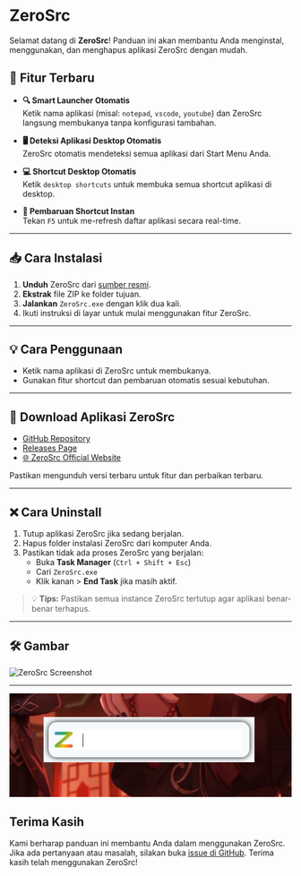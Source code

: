 # ZeroSrc

Selamat datang di **ZeroSrc**! Panduan ini akan membantu Anda menginstal, menggunakan, dan menghapus aplikasi ZeroSrc dengan mudah.

## 🚀 Fitur Terbaru

- **🔍 Smart Launcher Otomatis**  
  Ketik nama aplikasi (misal: `notepad`, `vscode`, `youtube`) dan ZeroSrc langsung membukanya tanpa konfigurasi tambahan.

- **🖥️ Deteksi Aplikasi Desktop Otomatis**  
  ZeroSrc otomatis mendeteksi semua aplikasi dari Start Menu Anda.

- **💻 Shortcut Desktop Otomatis**  
  Ketik `desktop shortcuts` untuk membuka semua shortcut aplikasi di desktop.

- **🔄 Pembaruan Shortcut Instan**  
  Tekan `F5` untuk me-refresh daftar aplikasi secara real-time.

---

## 📥 Cara Instalasi

1. **Unduh** ZeroSrc dari [sumber resmi](https://github.com/faizinuha/ZeroSrc/Release).
2. **Ekstrak** file ZIP ke folder tujuan.
3. **Jalankan** `ZeroSrc.exe` dengan klik dua kali.
4. Ikuti instruksi di layar untuk mulai menggunakan fitur ZeroSrc.

---

## 💡 Cara Penggunaan

- Ketik nama aplikasi di ZeroSrc untuk membukanya.
- Gunakan fitur shortcut dan pembaruan otomatis sesuai kebutuhan.

---

## 🔗 Download Aplikasi ZeroSrc

- [GitHub Repository](https://github.com/faizinuha/ZeroSrc)
- [Releases Page](https://github.com/faizinuha/ZeroSrc/releases)
- [🌐 ZeroSrc Official Website](https://faizinuha.github.io/ZeroSrc/)

Pastikan mengunduh versi terbaru untuk fitur dan perbaikan terbaru.

---

## ❌ Cara Uninstall

1. Tutup aplikasi ZeroSrc jika sedang berjalan.
2. Hapus folder instalasi ZeroSrc dari komputer Anda.
3. Pastikan tidak ada proses ZeroSrc yang berjalan:
   - Buka **Task Manager** (`Ctrl + Shift + Esc`)
   - Cari `ZeroSrc.exe`
   - Klik kanan > **End Task** jika masih aktif.

> 💡 **Tips:** Pastikan semua instance ZeroSrc tertutup agar aplikasi benar-benar terhapus.

---

## 🛠️ Gambar
<!-- Gambar ini menunjukkan tampilan ZeroSrc -->

<img src="Altspace_setup/favicon.ico" alt="ZeroSrc Screenshot" width="100">
<div align="center">

---

<img src="assets/Presen.png" alt="ZeroSrc Screenshot" width="600">
</div>

## Terima Kasih

Kami berharap panduan ini membantu Anda dalam menggunakan ZeroSrc. Jika ada pertanyaan atau masalah, silakan buka [issue di GitHub](https://github.com/faizinuha/ZeroSrc/issues).
Terima kasih telah menggunakan ZeroSrc!
